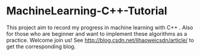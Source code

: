 # MachineLearning-C++-Tutorial
This project aim to record my  progress in machine learning with C++ . Also for those who are beginner and want to implement these algorithms as a practice. Welcome join us!
See http://blog.csdn.net/lihaoweicsdn/article/   to get the corresponding blog.
